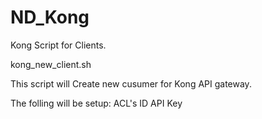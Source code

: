 # ND_Kong
Kong Script for Clients.

kong_new_client.sh


This script will Create new cusumer for Kong API gateway.

The folling will be setup:
ACL's
ID
API Key

